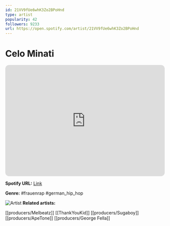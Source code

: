 ```yaml
---
id: 21VV9fUe6whK3Zo2BPoHnd
type: artist
popularity: 42
followers: 9233
url: https://open.spotify.com/artist/21VV9fUe6whK3Zo2BPoHnd
---
```

# Celo Minati

<iframe style="border-radius:12px" src="https://open.spotify.com/embed/artist/21VV9fUe6whK3Zo2BPoHnd" width="100%" height="352" frameBorder="0" allowfullscreen="" allow="autoplay; clipboard-write; encrypted-media; fullscreen; picture-in-picture" loading="lazy"></iframe>

**Spotify URL:** [Link](https://open.spotify.com/artist/21VV9fUe6whK3Zo2BPoHnd)

**Genre:**  #frauenrap #german_hip_hop

![Artist](https://i.scdn.co/image/ab6761610000e5ebd98d37cbd9211d0444a10f7f)
**Related artists:**

[[producers/Melbeatz]]
[[ThankYouKid]]
[[producers/Sugaboy]]
[[producers/ApeTone]]
[[producers/George Fella]]
